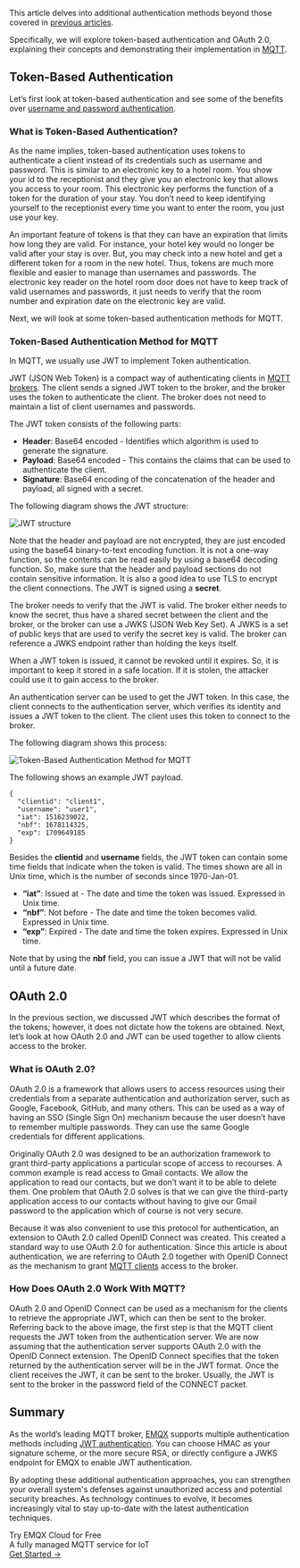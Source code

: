 This article delves into additional authentication methods beyond those covered in [previous articles](https://www.emqx.com/en/blog/leveraging-enhanced-authentication-for-mqtt-security).

Specifically, we will explore token-based authentication and OAuth 2.0, explaining their concepts and demonstrating their implementation in [MQTT](https://www.emqx.com/en/blog/the-easiest-guide-to-getting-started-with-mqtt).

## Token-Based Authentication

Let’s first look at token-based authentication and see some of the benefits over [username and password authentication](https://www.emqx.com/en/blog/securing-mqtt-with-username-and-password-authentication).  

### What is Token-Based Authentication?

As the name implies, token-based authentication uses tokens to authenticate a client instead of its credentials such as username and password. This is similar to an electronic key to a hotel room. You show your id to the receptionist and they give you an electronic key that allows you access to your room. This electronic key performs the function of a token for the duration of your stay. You don’t need to keep identifying yourself to the receptionist every time you want to enter the room, you just use your key. 

An important feature of tokens is that they can have an expiration that limits how long they are valid. For instance, your hotel key would no longer be valid after your stay is over. But, you may check into a new hotel and get a different token for a room in the new hotel. Thus, tokens are much more flexible and easier to manage than usernames and passwords. The electronic key reader on the hotel room door does not have to keep track of valid usernames and passwords, it just needs to verify that the room number and expiration date on the electronic key are valid.

Next, we will look at some token-based authentication methods for MQTT.

### Token-Based Authentication Method for MQTT

In MQTT, we usually use JWT to implement Token authentication.

JWT (JSON Web Token) is a compact way of authenticating clients in [MQTT brokers](https://www.emqx.com/en/blog/the-ultimate-guide-to-mqtt-broker-comparison). The client sends a signed JWT token to the broker, and the broker uses the token to authenticate the client. The broker does not need to maintain a list of client usernames and passwords.  

 The JWT token consists of the following parts:

- **Header**:  Base64 encoded - Identifies which algorithm is used to generate the signature.
- **Payload**:  Base64 encoded - This contains the claims that can be used to authenticate the client.
- **Signature**:  Base64 encoding of the concatenation of the header and payload, all signed with a secret. 

The following diagram shows the JWT structure:

![JWT structure](https://assets.emqx.com/images/9d05f5ef051239d8ed1121d696393d85.jpeg)

Note that the header and payload are not encrypted, they are just encoded using the base64 binary-to-text encoding function. It is not a one-way function, so the contents can be read easily by using a base64 decoding function. So, make sure that the header and payload sections do not contain sensitive information. It is also a good idea to use TLS to encrypt the client connections. The JWT is signed using a **secret**.  

The broker needs to verify that the JWT is valid. The broker either needs to know the secret, thus have a shared secret between the client and the broker, or the broker can use a JWKS (JSON Web Key Set). A JWKS is a set of public keys that are used to verify the secret key is valid. The broker can reference a JWKS endpoint rather than holding the keys itself. 

When a JWT token is issued, it cannot be revoked until it expires. So, it is important to keep it stored in a safe location. If it is stolen, the attacker could use it to gain access to the broker. 

An authentication server can be used to get the JWT token. In this case, the client connects to the authentication server, which verifies its identity and issues a JWT token to the client. The client uses this token to connect to the broker.  

The following diagram shows this process:

![Token-Based Authentication Method for MQTT](https://assets.emqx.com/images/221320c394fc5847be187cc31ab5b3e4.jpeg)

The following shows an example JWT payload.

```
{
  "clientid": "client1",
  "username": "user1",
  "iat": 1516239022,
  "nbf": 1678114325,
  "exp": 1709649185
}
```

Besides the **clientid** and **username** fields, the JWT token can contain some time fields that indicate when the token is valid. The times shown are all in Unix time, which is the number of seconds since 1970-Jan-01. 

- **“iat”**: Issued at - The date and time the token was issued. Expressed in Unix time.
- **“nbf”**: Not before - The date and time the token becomes valid. Expressed in Unix time.
- **“exp”**: Expired - The date and time the token expires. Expressed in Unix time.

Note that by using the **nbf** field, you can issue a JWT that will not be valid until a future date.  

## OAuth 2.0

In the previous section, we discussed JWT which describes the format of the tokens; however, it does not dictate how the tokens are obtained. Next, let’s look at how OAuth 2.0 and JWT can be used together to allow clients access to the broker.

### What is OAuth 2.0?

OAuth 2.0 is a framework that allows users to access resources using their credentials from a separate authentication and authorization server, such as Google, Facebook, GitHub, and many others. This can be used as a way of having an SSO (Single Sign On) mechanism because the user doesn’t have to remember multiple passwords. They can use the same Google credentials for different applications. 

Originally OAuth 2.0 was designed to be an authorization framework to grant third-party applications a particular scope of access to recourses. A common example is read access to Gmail contacts. We allow the application to read our contacts, but we don’t want it to be able to delete them. One problem that OAuth 2.0 solves is that we can give the third-party application access to our contacts without having to give our Gmail password to the application which of course is not very secure.

Because it was also convenient to use this protocol for authentication, an extension to OAuth 2.0 called OpenID Connect was created. This created a standard way to use OAuth 2.0 for authentication. Since this article is about authentication, we are referring to OAuth 2.0 together with OpenID Connect as the mechanism to grant [MQTT clients](https://www.emqx.com/en/blog/mqtt-client-tools) access to the broker.

### How Does OAuth 2.0 Work With MQTT?

OAuth 2.0 and OpenID Connect can be used as a mechanism for the clients to retrieve the appropriate JWT, which can then be sent to the broker. Referring back to the above image, the first step is that the MQTT client requests the JWT token from the authentication server. We are now assuming that the authentication server supports OAuth 2.0 with the OpenID Connect extension. The OpenID Connect specifies that the token returned by the authentication server will be in the JWT format. Once the client receives the JWT, it can be sent to the broker. Usually, the JWT is sent to the broker in the password field of the CONNECT packet. 

## Summary

As the world’s leading MQTT broker, [EMQX](https://github.com/emqx/emqx) supports multiple authentication methods including [JWT authentication](https://docs.emqx.com/en/emqx/v5.0/access-control/authn/jwt.html). You can choose HMAC as your signature scheme, or the more secure RSA, or directly configure a JWKS endpoint for EMQX to enable JWT authentication.

By adopting these additional authentication approaches, you can strengthen your overall system's defenses against unauthorized access and potential security breaches. As technology continues to evolve, it becomes increasingly vital to stay up-to-date with the latest authentication techniques.



<section class="promotion">
    <div>
        Try EMQX Cloud for Free
        <div class="is-size-14 is-text-normal has-text-weight-normal">A fully managed MQTT service for IoT</div>
    </div>
    <a href="https://accounts.emqx.com/signup?continue=https://cloud-intl.emqx.com/console/deployments/0?oper=new" class="button is-gradient px-5">Get Started →</a>
</section>
